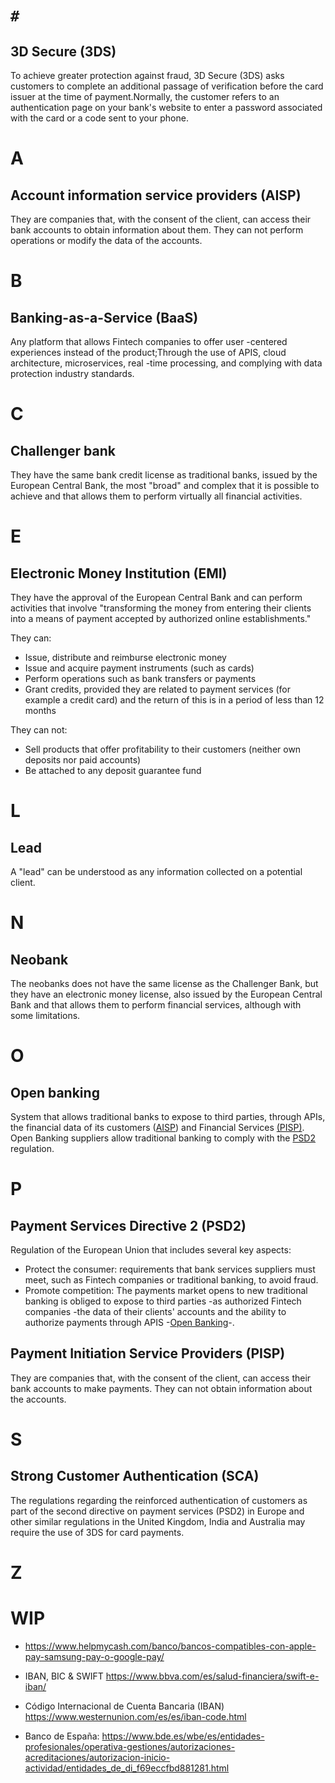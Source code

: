 # `#`

## 3D Secure (3DS)

To achieve greater protection against fraud, 3D Secure (3DS) asks customers to complete an additional passage of verification before the card issuer at the time of payment.Normally, the customer refers to an authentication page on your bank's website to enter a password associated with the card or a code sent to your phone.

# A

## Account information service providers (AISP)

They are companies that, with the consent of the client, can access their bank accounts to obtain information about them. They can not perform operations or modify the data of the accounts.

# B

## Banking-as-a-Service (BaaS)

Any platform that allows Fintech companies to offer user -centered experiences instead of the product;Through the use of APIS, cloud architecture, microservices, real -time processing, and complying with data protection industry standards.

# C

## Challenger bank

They have the same bank credit license as traditional banks, issued by the European Central Bank, the most "broad" and complex that it is possible to achieve and that allows them to perform virtually all financial activities.

# E

## Electronic Money Institution (EMI)

They have the approval of the European Central Bank and can perform activities that involve "transforming the money from entering their clients into a means of payment accepted by authorized online establishments."

They can:
- Issue, distribute and reimburse electronic money
- Issue and acquire payment instruments (such as cards)
- Perform operations such as bank transfers or payments
- Grant credits, provided they are related to payment services (for example a credit card) and the return of this is in a period of less than 12 months

They can not:
- Sell products that offer profitability to their customers (neither own deposits nor paid accounts)
- Be attached to any deposit guarantee fund

# L

## Lead

A "lead" can be understood as any information collected on a potential client.

# N

## Neobank

The neobanks does not have the same license as the Challenger Bank, but they have an electronic money license, also issued by the European Central Bank and that allows them to perform financial services, although with some limitations.

# O

## Open banking

System that allows traditional banks to expose to third parties, through APIs, the financial data of its customers ([AISP](#account-information-service-providers-aisp)) and Financial Services [(PISP)](#payment-initiation-service-providers-pisp). Open Banking suppliers allow traditional banking to comply with the [PSD2](#payment-services-directive-2-psd2) regulation.

# P

## Payment Services Directive 2 (PSD2)

Regulation of the European Union that includes several key aspects:

- Protect the consumer: requirements that bank services suppliers must meet, such as Fintech companies or traditional banking, to avoid fraud.
- Promote competition: The payments market opens to new traditional banking is obliged to expose to third parties -as authorized Fintech companies -the data of their clients' accounts and the ability to authorize payments through APIS -[Open Banking](#open-banking)-.

## Payment Initiation Service Providers (PISP)

They are companies that, with the consent of the client, can access their bank accounts to make payments. They can not obtain information about the accounts.

# S

## Strong Customer Authentication (SCA)

The regulations regarding the reinforced authentication of customers as part of the second directive on payment services (PSD2) in Europe and other similar regulations in the United Kingdom, India and Australia may require the use of 3DS for card payments.

# Z

# WIP

- https://www.helpmycash.com/banco/bancos-compatibles-con-apple-pay-samsung-pay-o-google-pay/

- IBAN, BIC & SWIFT https://www.bbva.com/es/salud-financiera/swift-e-iban/

- Código Internacional de Cuenta Bancaria (IBAN) https://www.westernunion.com/es/es/iban-code.html

- Banco de España: https://www.bde.es/wbe/es/entidades-profesionales/operativa-gestiones/autorizaciones-acreditaciones/autorizacion-inicio-actividad/entidades_de_di_f69eccfbd881281.html
